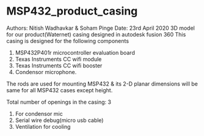 # MSP432_product_casing
Authors: Nitish Wadhavkar & Soham Pinge
Date: 23rd April 2020
3D model for our product(Waternet) casing designed in autodesk fusion 360
This casing is designed for the following components
1. MSP432P401r microcontroller evaluation board
2. Texas Instruments CC wifi module
3. Texas Instruments CC wifi booster
4. Condensor microphone.

The rods are used for mounting MSP432 & its 2-D planar dimensions will be same for all MSP432 cases except height.

Total number of openings in the casing: 3
1. For condensor mic
2. Serial wire debug(micro usb cable)
3. Ventilation for cooling

